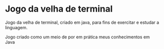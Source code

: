 # Jogo da velha de terminal
Jogo da velha de terminal, criado em java, para fins de exercitar e estudar a linguagem.

Jogo criado como um meio de por em prática meus conhecimentos em Java 
